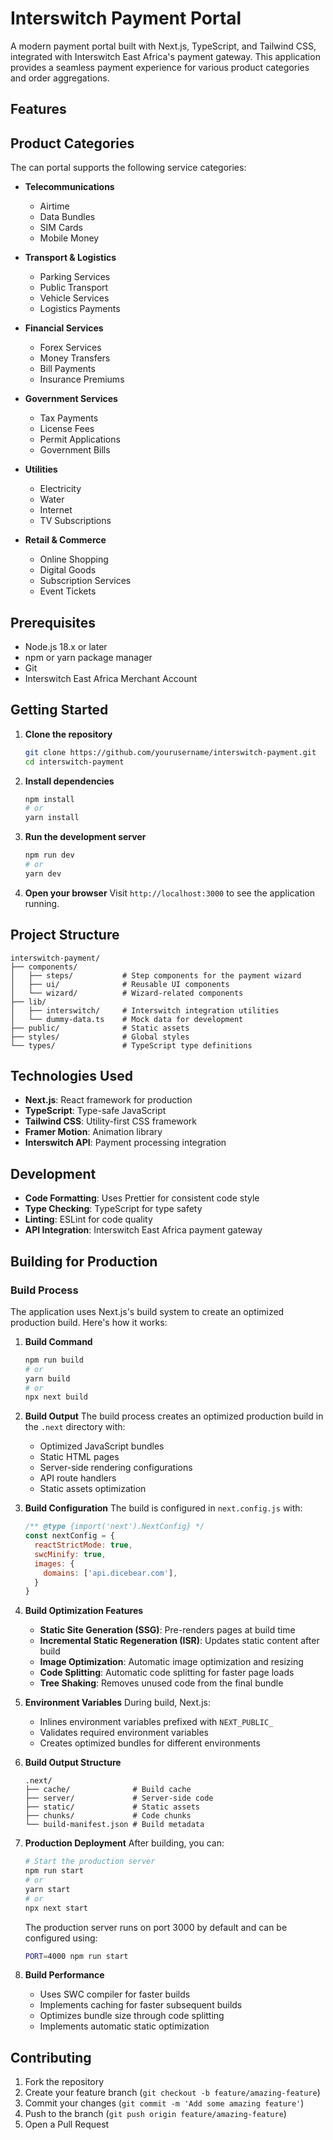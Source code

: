 # Interswitch Payment Portal

A modern payment portal built with Next.js, TypeScript, and Tailwind CSS, integrated with Interswitch East Africa's payment gateway. This application provides a seamless payment experience for various product categories and order aggregations.

## Features
## Product Categories

The can portal supports the following service categories:

- **Telecommunications**
  - Airtime
  - Data Bundles
  - SIM Cards
  - Mobile Money

- **Transport & Logistics**
  - Parking Services
  - Public Transport
  - Vehicle Services
  - Logistics Payments

- **Financial Services**
  - Forex Services
  - Money Transfers
  - Bill Payments
  - Insurance Premiums

- **Government Services**
  - Tax Payments
  - License Fees
  - Permit Applications
  - Government Bills

- **Utilities**
  - Electricity
  - Water
  - Internet
  - TV Subscriptions

- **Retail & Commerce**
  - Online Shopping
  - Digital Goods
  - Subscription Services
  - Event Tickets

## Prerequisites

- Node.js 18.x or later
- npm or yarn package manager
- Git
- Interswitch East Africa Merchant Account

## Getting Started

1. **Clone the repository**
   ```bash
   git clone https://github.com/yourusername/interswitch-payment.git
   cd interswitch-payment
   ```

2. **Install dependencies**
   ```bash
   npm install
   # or
   yarn install
   ```

3. **Run the development server**
   ```bash
   npm run dev
   # or
   yarn dev
   ```

4. **Open your browser**
   Visit `http://localhost:3000` to see the application running.

## Project Structure

```
interswitch-payment/
├── components/
│   ├── steps/           # Step components for the payment wizard
│   ├── ui/              # Reusable UI components
│   └── wizard/          # Wizard-related components
├── lib/
│   ├── interswitch/     # Interswitch integration utilities
│   └── dummy-data.ts    # Mock data for development
├── public/              # Static assets
├── styles/              # Global styles
└── types/               # TypeScript type definitions
```

## Technologies Used

- **Next.js**: React framework for production
- **TypeScript**: Type-safe JavaScript
- **Tailwind CSS**: Utility-first CSS framework
- **Framer Motion**: Animation library
- **Interswitch API**: Payment processing integration

## Development

- **Code Formatting**: Uses Prettier for consistent code style
- **Type Checking**: TypeScript for type safety
- **Linting**: ESLint for code quality
- **API Integration**: Interswitch East Africa payment gateway

## Building for Production

### Build Process

The application uses Next.js's build system to create an optimized production build. Here's how it works:

1. **Build Command**
   ```bash
   npm run build
   # or
   yarn build
   # or
   npx next build
   ```

2. **Build Output**
   The build process creates an optimized production build in the `.next` directory with:
   - Optimized JavaScript bundles
   - Static HTML pages
   - Server-side rendering configurations
   - API route handlers
   - Static assets optimization

3. **Build Configuration**
   The build is configured in `next.config.js` with:
   ```javascript
   /** @type {import('next').NextConfig} */
   const nextConfig = {
     reactStrictMode: true,
     swcMinify: true,
     images: {
       domains: ['api.dicebear.com'],
     }
   }
   ```

4. **Build Optimization Features**
   - **Static Site Generation (SSG)**: Pre-renders pages at build time
   - **Incremental Static Regeneration (ISR)**: Updates static content after build
   - **Image Optimization**: Automatic image optimization and resizing
   - **Code Splitting**: Automatic code splitting for faster page loads
   - **Tree Shaking**: Removes unused code from the final bundle

5. **Environment Variables**
   During build, Next.js:
   - Inlines environment variables prefixed with `NEXT_PUBLIC_`
   - Validates required environment variables
   - Creates optimized bundles for different environments

6. **Build Output Structure**
   ```
   .next/
   ├── cache/              # Build cache
   ├── server/             # Server-side code
   ├── static/             # Static assets
   ├── chunks/             # Code chunks
   └── build-manifest.json # Build metadata
   ```

7. **Production Deployment**
   After building, you can:
   ```bash
   # Start the production server
   npm run start
   # or
   yarn start
   # or
   npx next start
   ```

   The production server runs on port 3000 by default and can be configured using:
   ```bash
   PORT=4000 npm run start
   ```

8. **Build Performance**
   - Uses SWC compiler for faster builds
   - Implements caching for faster subsequent builds
   - Optimizes bundle size through code splitting
   - Implements automatic static optimization

## Contributing

1. Fork the repository
2. Create your feature branch (`git checkout -b feature/amazing-feature`)
3. Commit your changes (`git commit -m 'Add some amazing feature'`)
4. Push to the branch (`git push origin feature/amazing-feature`)
5. Open a Pull Request
